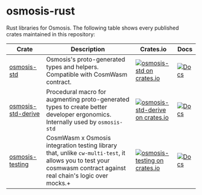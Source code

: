 # osmosis-rust

Rust libraries for Osmosis. The following table shows every published crates maintained in this repository:

| Crate                                             | Description                                                                                                                                                       | Crates.io                                                                                                                                 | Docs                                                                                        |
| ------------------------------------------------- | ----------------------------------------------------------------------------------------------------------------------------------------------------------------- | ----------------------------------------------------------------------------------------------------------------------------------------- | ------------------------------------------------------------------------------------------- |
| [osmosis-std](packages/osmosis-std)               | Osmosis's proto-generated types and helpers. Compatible with CosmWasm contract.                                                                                   | [![osmosis-std on crates.io](https://img.shields.io/crates/v/osmosis-std.svg)](https://crates.io/crates/osmosis-std)                      | [![Docs](https://docs.rs/osmosis-std/badge.svg)](https://docs.rs/osmosis-std)               |
| [osmosis-std-derive](packages/osmosis-std-derive) | Procedural macro for augmenting proto-generated types to create better developer ergonomics. Internally used by `osmosis-std`                                     | [![osmosis-std-derive on crates.io](https://img.shields.io/crates/v/osmosis-std-derive.svg)](https://crates.io/crates/osmosis-std-derive) | [![Docs](https://docs.rs/osmosis-std-derive/badge.svg)](https://docs.rs/osmosis-std-derive) |
| [osmosis-testing](packages/osmosis-testing)       | CosmWasm x Osmosis integration testing library that, unlike `cw-multi-test`, it allows you to test your cosmwasm contract against real chain's logic over mocks.+ | [![osmosis-testing on crates.io](https://img.shields.io/crates/v/osmosis-testing.svg)](https://crates.io/crates/osmosis-testing)          | [![Docs](https://docs.rs/osmosis-testing/badge.svg)](https://docs.rs/osmosis-testing)       |
